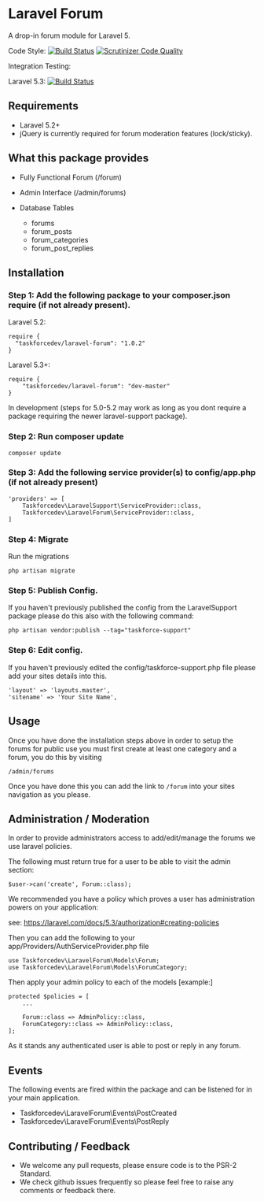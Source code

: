 # Laravel Forum
A drop-in forum module for Laravel 5.

Code Style: [![Build Status](https://travis-ci.org/taskforcedev/laravel-forum.svg?branch=master)](https://travis-ci.org/taskforcedev/laravel-forum) [![Scrutinizer Code Quality](https://scrutinizer-ci.com/g/taskforcedev/laravel-forum/badges/quality-score.png?b=master)](https://scrutinizer-ci.com/g/taskforcedev/laravel-forum/?branch=master)

Integration Testing:

Laravel 5.3: [![Build Status](https://travis-ci.org/taskforcedev-testing/laravel-53-forum.svg?branch=master)](https://travis-ci.org/taskforcedev-testing/laravel-53-forum)

## Requirements
 - Laravel 5.2+
 - jQuery is currently required for forum moderation features (lock/sticky).

## What this package provides
 - Fully Functional Forum (/forum)
 - Admin Interface (/admin/forums)

 - Database Tables
   - forums
   - forum_posts
   - forum_categories
   - forum_post_replies

## Installation

### Step 1: Add the following package to your composer.json require (if not already present).

Laravel 5.2:

    require {
      "taskforcedev/laravel-forum": "1.0.2"
    }
    
Laravel 5.3+:

    require {
        "taskforcedev/laravel-forum": "dev-master"
    }

In development (steps for 5.0-5.2 may work as long as you dont require a package requiring the newer laravel-support package).

### Step 2: Run composer update

    composer update

### Step 3: Add the following service provider(s) to config/app.php (if not already present)

    'providers' => [
        Taskforcedev\LaravelSupport\ServiceProvider::class,
        Taskforcedev\LaravelForum\ServiceProvider::class,
    ]

### Step 4: Migrate

Run the migrations

    php artisan migrate

### Step 5: Publish Config.
If you haven't previously published the config from the LaravelSupport package please do this also with the following command:

    php artisan vendor:publish --tag="taskforce-support"

### Step 6: Edit config.
If you haven't previously edited the config/taskforce-support.php file please add your sites details into this.

    'layout' => 'layouts.master',
    'sitename' => 'Your Site Name',

## Usage

Once you have done the installation steps above in order to setup the forums for public use you must first create at least one category and a forum, you do this by visiting

    /admin/forums

Once you have done this you can add the link to <code>/forum</code> into your sites navigation as you please.

## Administration / Moderation
In order to provide administrators access to add/edit/manage the forums we use laravel policies.

The following must return true for a user to be able to visit the admin section:

    $user->can('create', Forum::class);

We recommended you have a policy which proves a user has administration powers on your application:

see: https://laravel.com/docs/5.3/authorization#creating-policies

Then you can add the following to your app/Providers/AuthServiceProvider.php file

    use Taskforcedev\LaravelForum\Models\Forum;
    use Taskforcedev\LaravelForum\Models\ForumCategory;

Then apply your admin policy to each of the models [example:]

    protected $policies = [
        ...
        
        Forum::class => AdminPolicy::class,
        ForumCategory::class => AdminPolicy::class,
    ];

As it stands any authenticated user is able to post or reply in any forum.

## Events

The following events are fired within the package and can be listened for in your main application.

 - Taskforcedev\LaravelForum\Events\PostCreated
 - Taskforcedev\LaravelForum\Events\PostReply

## Contributing / Feedback
 - We welcome any pull requests, please ensure code is to the PSR-2 Standard.
 - We check github issues frequently so please feel free to raise any comments or feedback there.
